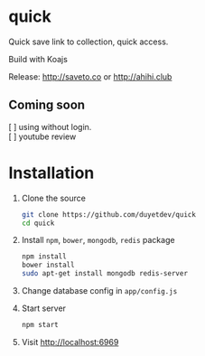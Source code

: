 # quick

Quick save link to collection, quick access.

Build with Koajs

Release: http://saveto.co or http://ahihi.club 

## Coming soon

[ ] using without login. <br />
[ ] youtube review <br />

# Installation 

1. Clone the source 
	```sh
	git clone https://github.com/duyetdev/quick
	cd quick
	```

2. Install `npm`, `bower`, `mongodb`, `redis` package 
	```sh
	npm install 
	bower install 
	sudo apt-get install mongodb redis-server
	```

3. Change database config in `app/config.js`
4. Start server 
	```sh
	npm start
	```

5. Visit [http://localhost:6969](http://localhost:6969)


